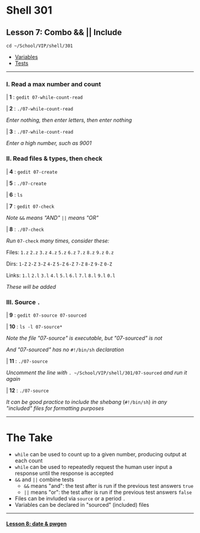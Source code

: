 # Shell 301
## Lesson 7: Combo && || Include

`cd ~/School/VIP/shell/301`

- [Variables](https://github.com/inkVerb/vip/blob/master/Cheat-Sheets/Variables.md)
- [Tests](https://github.com/inkVerb/vip/blob/master/Cheat-Sheets/Tests.md)

___

### I. Read a max number and count

| **1** : `gedit 07-while-count-read`

| **2** : `./07-while-count-read`

*Enter nothing, then enter letters, then enter nothing*

| **3** : `./07-while-count-read`

*Enter a high number, such as 9001*

### II. Read files & types, then check

| **4** : `gedit 07-create`

| **5** : `./07-create`

| **6** : `ls`

| **7** : `gedit 07-check`

*Note* `&&` *means "AND"* `||` *means "OR"*

| **8** : `./07-check`

*Run* `07-check` *many times, consider these:*

Files: `1.z` `2.z` `3.z` `4.z` `5.z` `6.z` `7.z` `8.z` `9.z` `0.z`

Dirs: `1-Z` `2-Z` `3-Z` `4-Z` `5-Z` `6-Z` `7-Z` `8-Z` `9-Z` `0-Z`

Links: `1.l` `2.l` `3.l` `4.l` `5.l` `6.l` `7.l` `8.l` `9.l` `0.l`

*These will be added*

### III. Source `.`

| **9** : `gedit 07-source 07-sourced`

| **10** : `ls -l 07-source*`

*Note the file "07-source" is executable, but "07-sourced" is not*

*And "07-sourced" has no* `#!/bin/sh` *declaration*

| **11** : `./07-source`

*Uncomment the line with* `. ~/School/VIP/shell/301/07-sourced` *and run it again*

| **12** : `./07-source`

*It can be good practice to include the shebang* (`#!/bin/sh`) *in any "included" files for formatting purposes*

___

# The Take

- `while` can be used to count up to a given number, producing output at each count
- `while` can be used to repeatedly request the human user input a response until the response is accepted
- `&&` and `||` combine tests
  - `&&` means "and": the test after is run if the previous test answers `true`
  - `||` means "or": the test after is run if the previous test answers `false`
- Files can be invluded via `source` or a period `.`
- Variables can be declared in "sourced" (included) files

___

#### [Lesson 8: date & pwgen](https://github.com/inkVerb/vip/blob/master/301-shell/Lesson-08.md)
